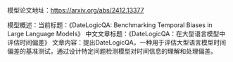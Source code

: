 模型论文地址：https://arxiv.org/abs/2412.13377

模型概述：当前标题：《DateLogicQA: Benchmarking Temporal Biases in Large Language Models》
中文文章标题：《DateLogicQA：在大型语言模型中评估时间偏差》
文章内容：提出DateLogicQA，一种用于评估大型语言模型时间偏差的基准测试，通过设计特定问题检测模型对时间信息的理解和处理偏差。
